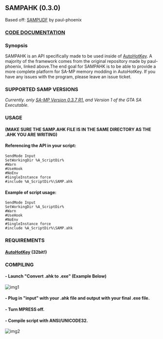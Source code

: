 ## SAMPAHK (0.3.0)

Based off: [SAMPUDF](https://github.com/paul-phoenix/SAMP-UDF-for-AutoHotKey) by paul-phoenix

### [CODE DOCUMENTATION](https://github.com/sampudf/SAMPAHK/wiki)


### Synopsis
SAMPAHK is an API specifically made to be used inside of [AutoHotKey](https://www.ahkscript.org). A majority of the framework comes from the original repository made by paul-phoenix, linked above.The end goal for SAMPAHK is to be able to provide a more complete platform for SA-MP memory modding in AutoHotKey. If you have any issues with the program, please leave an issue ticket.

### SUPPORTED SAMP VERSIONS
_Currently. only [SA-MP Version 0.3.7 R1.](https://dracoblue.net/downloads/samp-client/) and Version 1 of the GTA SA Executable._


### USAGE
#### (MAKE SURE THE SAMP.AHK FILE IS IN THE SAME DIRECTORY AS THE .AHK YOU ARE WRITING)

#### Referencing the API in your script:
```autohotkey
SendMode Input
SetWorkingDir %A_ScriptDir%
#Warn
#UseHook
#NoEnv
#SingleInstance force
#include %A_ScriptDir%\SAMP.ahk
```
#### Example of script usage:
```autohotkey
SendMode Input
SetWorkingDir %A_ScriptDir%
#Warn
#UseHook
#NoEnv
#SingleInstance force
#include %A_ScriptDir%\SAMP.ahk
```

### REQUIREMENTS
#### [AutoHotKey](https://autohotkey.com) (32bit!)


### COMPILING
#### - Launch "Convert .ahk to .exe" (Example Below)

![img1](https://i.imgur.com/57TfJX5.png)
#### - Plug in "input" with your .ahk file and output with your final .exe file.
#### - Turn MPRESS off.
#### - Compile script with ANSI/UNICODE32.
![img2](https://i.imgur.com/XWLroJX.png)
